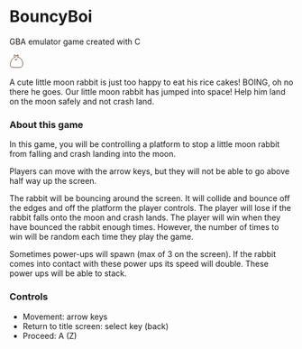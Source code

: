 # BouncyBoi
GBA emulator game created with C

![BOI](src/images/bouncingboi.gif)

A cute little moon rabbit is just too happy to eat his rice cakes! BOING, oh no
there he goes. Our little moon rabbit has jumped into space! Help him land on
the moon safely and not crash land.

### About this game
In this game, you will be controlling a platform to stop a little moon rabbit
from falling and crash landing into the moon.

Players can move with the arrow keys, but they will not be able to go above
half way up the screen.

The rabbit will be bouncing around the screen. It will collide and bounce
off the edges and off the platform the player controls. The player will lose if
the rabbit falls onto the moon and crash lands. The player will win when they
have bounced the rabbit enough times. However, the number of times to win will
be random each time they play the game.

Sometimes power-ups will spawn (max of 3 on the screen). If the rabbit comes
into contact with these power ups its speed will double. These power ups will
be able to stack.

### Controls
* Movement: arrow keys
* Return to title screen: select key (back)
* Proceed: A (Z)

